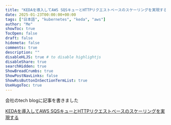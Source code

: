 ```yaml
---
title: "KEDAを導入してAWS SQSキューとHTTPリクエストベースのスケーリングを実現する"
date: 2025-01-23T00:00:00+00:00
tags: ["日本語", "kubernetes", "keda", "aws"]
author: "Me"
showToc: true
TocOpen: false
draft: false
hidemeta: false
comments: true
description: ""
disableHLJS: true # to disable highlightjs
disableShare: true
searchHidden: true
ShowBreadCrumbs: true
ShowPostNavLinks: false
ShowRssButtonInSectionTermList: true
UseHugoToc: true
---
```


会社のtech blogに記事を書きました

[KEDAを導入してAWS SQSキューとHTTPリクエストベースのスケーリングを実現する](https://buildersbox.corp-sansan.com/entry/2025/01/23/100000)